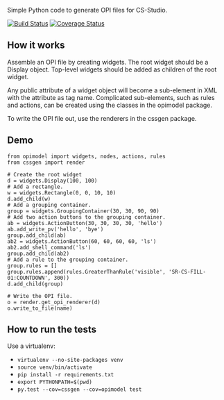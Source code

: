 Simple Python code to generate OPI files for CS-Studio.

[![Build Status](https://travis-ci.org/willrogers/cssgen.svg?branch=master)](https://travis-ci.org/willrogers/cssgen)
[![Coverage Status](https://coveralls.io/repos/github/willrogers/cssgen/badge.svg?branch=master)](https://coveralls.io/github/willrogers/cssgen?branch=master)


## How it works

Assemble an OPI file by creating widgets.  The root widget should be a Display object.  Top-level widgets should be added as children of the root widget.

Any public attribute of a widget object will become a sub-element in XML with the attribute as tag name.  Complicated sub-elements, such as rules and actions, can be created using the classes in the opimodel package.

To write the OPI file out, use the renderers in the cssgen package.

## Demo

    from opimodel import widgets, nodes, actions, rules
    from cssgen import render

    # Create the root widget
    d = widgets.Display(100, 100)
    # Add a rectangle.
    w = widgets.Rectangle(0, 0, 10, 10)
    d.add_child(w)
    # Add a grouping container.
    group = widgets.GroupingContainer(30, 30, 90, 90)
    # Add two action buttons to the grouping container.
    ab = widgets.ActionButton(30, 30, 30, 30, 'hello')
    ab.add_write_pv('hello', 'bye')
    group.add_child(ab)
    ab2 = widgets.ActionButton(60, 60, 60, 60, 'ls')
    ab2.add_shell_command('ls')
    group.add_child(ab2)
    # Add a rule to the grouping container.
    group.rules = []
    group.rules.append(rules.GreaterThanRule('visible', 'SR-CS-FILL-01:COUNTDOWN', 300))
    d.add_child(group)

    # Write the OPI file.
    o = render.get_opi_renderer(d)
    o.write_to_file(name)

## How to run the tests

Use a virtualenv:

* `virtualenv --no-site-packages venv`
* `source venv/bin/activate`
* `pip install -r requirements.txt`
* `export PYTHONPATH=$(pwd)`
* `py.test --cov=cssgen --cov=opimodel test`
